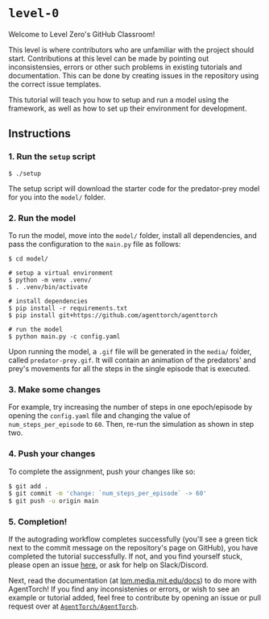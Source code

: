 # `level-0`

Welcome to Level Zero's GitHub Classroom!

This level is where contributors who are unfamiliar with the project should
start. Contributions at this level can be made by pointing out inconsistensies,
errors or other such problems in existing tutorials and documentation. This can
be done by creating issues in the repository using the correct issue templates.

This tutorial will teach you how to setup and run a model using the framework,
as well as how to set up their environment for development.

## Instructions

### 1. Run the `setup` script

```shell
$ ./setup
```

The setup script will download the starter code for the predator-prey model for
you into the `model/` folder.

### 2. Run the model

To run the model, move into the `model/` folder, install all dependencies, and
pass the configuration to the `main.py` file as follows:

```shell
$ cd model/

# setup a virtual environment
$ python -m venv .venv/
$ . .venv/bin/activate

# install dependencies
$ pip install -r requirements.txt
$ pip install git+https://github.com/agenttorch/agenttorch

# run the model
$ python main.py -c config.yaml
```

Upon running the model, a `.gif` file will be generated in the `media/` folder,
called `predator-prey.gif`. It will contain an animation of the predators' and
prey's movements for all the steps in the single episode that is executed.

### 3. Make some changes

For example, try increasing the number of steps in one epoch/episode by opening
the `config.yaml` file and changing the value of `num_steps_per_episode` to
`60`. Then, re-run the simulation as shown in step two.

### 4. Push your changes

To complete the assignment, push your changes like so:

```sh
$ git add .
$ git commit -m 'change: `num_steps_per_episode` -> 60'
$ git push -u origin main
```

### 5. Completion!

If the autograding workflow completes successfully (you'll see a green tick next
to the commit message on the repository's page on GitHub), you have completed
the tutorial successfully. If not, and you find yourself stuck, please open an
issue
[here](https://github.com/agent-torch-contributor-training/level-0-tutorial/issues/new),
or ask for help on Slack/Discord.

Next, read the documentation (at
[lpm.media.mit.edu/docs](https://lpm.media.mit.edu/docs)) to do more with
AgentTorch! If you find any inconsistenies or errors, or wish to see an example
or tutorial added, feel free to contribute by opening an issue or pull request
over at [`AgentTorch/AgentTorch`](https://github.com/AgentTorch/AgentTorch).
